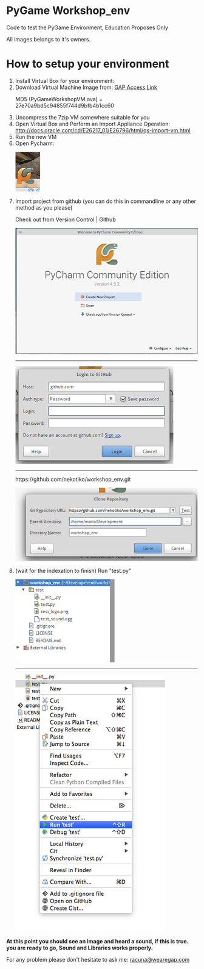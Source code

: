 # PyGame Workshop_env

Code to test the PyGame Environment, Education Proposes Only

All images belongs to it's owners.

# How to setup your environment

<ol>
<li> Install Virtual Box for your environment: </li>
<li> Download Virtual Machine Image from: <a href='https://drive.google.com/a/growthaccelerationpartners.com/file/d/0B68vrtNG0yC-OHc3M0c4cVQzZVU/view?usp=sharing'>GAP Access Link</a>
    <p> MD5 (PyGameWorkshopVM.ova) = 27e70a9bd5c94855f744d9bfb4b1cc60</p>
</li>
<li> Uncompress the 7zip VM somewhere suitable for you</li>
<li> Open Virtual Box and Perform an Import Appliance Operation: <a href='http://docs.oracle.com/cd/E26217_01/E26796/html/qs-import-vm.html'>http://docs.oracle.com/cd/E26217_01/E26796/html/qs-import-vm.html<a></li>
<li> Run the new VM </li>
<li> Open Pycharm:<p>
<img src='https://github.com/nekotiko/workshop_env/blob/master/assets/01.png?raw=true')</img>
    </p>
    
</li>

<li> Import project from github (you can do this in commandline or any other method as you please)

  <p>Check out from Version Control | Github</p><p>
<img src='https://github.com/nekotiko/workshop_env/blob/master/assets/00.png?raw=true')</img>
    </p>
    <hr/>
    <p>
<img src='https://github.com/nekotiko/workshop_env/blob/master/assets/02.png?raw=true')</img>
    </p>
    <hr/>
    <p>https://github.com/nekotiko/workshop_env.git</p><p>
<img src='https://github.com/nekotiko/workshop_env/blob/master/assets/03.png?raw=true')</img>
    </p>
 
</li>
<li> (wait for the indexation to finish) Run "test.py"
<p>
<img src='https://github.com/nekotiko/workshop_env/blob/master/assets/04.png?raw=true')</img>
    </p>
    <hr/>
    <p>
<img src='https://github.com/nekotiko/workshop_env/blob/master/assets/05.png?raw=true')</img>
    </p>
    </li>
</ol>

<b>At this point you should see an image and heard a sound, if this is true. you are ready to go, Sound and Libraries works properly.</b>

For any problem please don't hesitate to ask me: racuna@wearegap.com